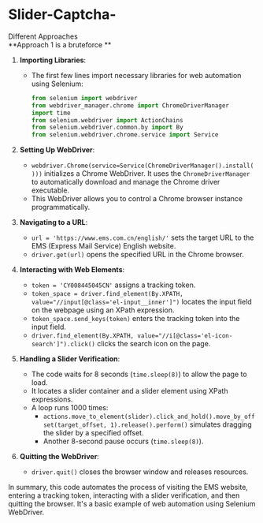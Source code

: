 # Slider-Captcha-
Different Approaches  
**Approach 1 is a bruteforce **

1. **Importing Libraries**:
    - The first few lines import necessary libraries for web automation using Selenium:
        ```python
        from selenium import webdriver
        from webdriver_manager.chrome import ChromeDriverManager
        import time
        from selenium.webdriver import ActionChains
        from selenium.webdriver.common.by import By
        from selenium.webdriver.chrome.service import Service
        ```

2. **Setting Up WebDriver**:
    - `webdriver.Chrome(service=Service(ChromeDriverManager().install()))` initializes a Chrome WebDriver. It uses the `ChromeDriverManager` to automatically download and manage the Chrome driver executable.
    - This WebDriver allows you to control a Chrome browser instance programmatically.

3. **Navigating to a URL**:
    - `url = 'https://www.ems.com.cn/english/'` sets the target URL to the EMS (Express Mail Service) English website.
    - `driver.get(url)` opens the specified URL in the Chrome browser.

4. **Interacting with Web Elements**:
    - `token = 'CY008445045CN'` assigns a tracking token.
    - `token_space = driver.find_element(By.XPATH, value="//input[@class='el-input__inner']")` locates the input field on the webpage using an XPath expression.
    - `token_space.send_keys(token)` enters the tracking token into the input field.
    - `driver.find_element(By.XPATH, value="//i[@class='el-icon-search']").click()` clicks the search icon on the page.

5. **Handling a Slider Verification**:
    - The code waits for 8 seconds (`time.sleep(8)`) to allow the page to load.
    - It locates a slider container and a slider element using XPath expressions.
    - A loop runs 1000 times:
        - `actions.move_to_element(slider).click_and_hold().move_by_offset(target_offset, 1).release().perform()` simulates dragging the slider by a specified offset.
        - Another 8-second pause occurs (`time.sleep(8)`).

6. **Quitting the WebDriver**:
    - `driver.quit()` closes the browser window and releases resources.

In summary, this code automates the process of visiting the EMS website, entering a tracking token, interacting with a slider verification, and then quitting the browser. It's a basic example of web automation using Selenium WebDriver.
